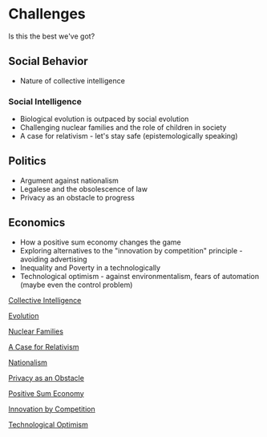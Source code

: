 # Challenges

Is this the best we've got?

## Social Behavior

- Nature of collective intelligence

### Social Intelligence

- Biological evolution is outpaced by social evolution
- Challenging nuclear families and the role of children in society
- A case for relativism - let's stay safe (epistemologically speaking)

## Politics

- Argument against nationalism
- Legalese and the obsolescence of law
- Privacy as an obstacle to progress

## Economics

- How a positive sum economy changes the game
- Exploring alternatives to the "innovation by competition" principle - avoiding advertising
- Inequality and Poverty in a technologically
- Technological optimism - against environmentalism, fears of automation (maybe even the control problem)

[Collective Intelligence](Challenges/Collective%20Intelligence.md)

[Evolution](Challenges/Evolution.md)

[Nuclear Families](Challenges/Nuclear%20Families.md)

[A Case for Relativism](Challenges/A%20Case%20for%20Relativism.md)

[Nationalism](Challenges/Nationalism.md)

[Privacy as an Obstacle](Challenges/Privacy%20as%20an%20Obstacle.md)

[Positive Sum Economy](Challenges/Positive%20Sum%20Economy.md)

[Innovation by Competition](Challenges/Innovation%20by%20Competition.md)

[Technological Optimism](Challenges/Technological%20Optimism.md)